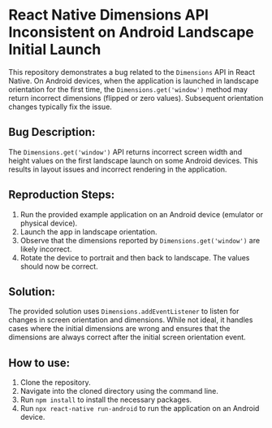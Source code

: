 # React Native Dimensions API Inconsistent on Android Landscape Initial Launch

This repository demonstrates a bug related to the `Dimensions` API in React Native. On Android devices, when the application is launched in landscape orientation for the first time, the `Dimensions.get('window')` method may return incorrect dimensions (flipped or zero values). Subsequent orientation changes typically fix the issue.

## Bug Description:
The `Dimensions.get('window')` API returns incorrect screen width and height values on the first landscape launch on some Android devices.  This results in layout issues and incorrect rendering in the application.

## Reproduction Steps:
1. Run the provided example application on an Android device (emulator or physical device).
2. Launch the app in landscape orientation.
3. Observe that the dimensions reported by `Dimensions.get('window')` are likely incorrect.
4. Rotate the device to portrait and then back to landscape.  The values should now be correct.

## Solution:
The provided solution uses `Dimensions.addEventListener` to listen for changes in screen orientation and dimensions.  While not ideal, it handles cases where the initial dimensions are wrong and ensures that the dimensions are always correct after the initial screen orientation event.

## How to use:
1. Clone the repository.
2. Navigate into the cloned directory using the command line.
3. Run `npm install` to install the necessary packages.
4. Run `npx react-native run-android` to run the application on an Android device.
